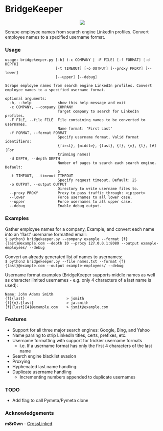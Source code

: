 # BridgeKeeper

<p align="center"><img src="https://media.giphy.com/media/e9aSISpSTtU4w/giphy.gif"></p>

Scrape employee names from search engine LinkedIn profiles. Convert employee names to a specified username format.

### Usage

```
usage: bridgekeeper.py [-h] (-c COMPANY | -F FILE) [-f FORMAT] [-d DEPTH]
                       [-t TIMEOUT] [-o OUTPUT] [--proxy PROXY] [--lower]
                       [--upper] [--debug]

Scrape employee names from search engine LinkedIn profiles. Convert employee names to a specified username format.

optional arguments:
  -h, --help            show this help message and exit
  -c COMPANY, --company COMPANY
                        Target company to search for LinkedIn profiles.
  -F FILE, --file FILE  File containing names to be converted to usernames.
                        Name format: 'First Last'
  -f FORMAT, --format FORMAT
                        Specify username format. Valid format identifiers:
                        {first}, {middle}, {last}, {f}, {m}, {l}, [#] (For
                        trimming names)
  -d DEPTH, --depth DEPTH
                        Number of pages to search each search engine. Default:
                        5
  -t TIMEOUT, --timeout TIMEOUT
                        Specify request timeout. Default: 25
  -o OUTPUT, --output OUTPUT
                        Directory to write username files to.
  --proxy PROXY         Proxy to pass traffic through: <ip:port>
  --lower               Force usernames to all lower case.
  --upper               Force usernames to all upper case.
  --debug               Enable debug output.
```

### Examples

Gather employee names for a company, Example, and convert each name into an 'flast' username formatted email:<br>
`$ python3 bridgekeeper.py --company example --format {f}{last}@example.com --depth 10 --proxy 127.0.0.1:8080 --output example-employees/ --debug`

Convert an already generated list of names to usernames:<br>
`$ python3 bridgekeeper.py --file names.txt --format {f}{last}@example.com --output example-employees/ --debug`


Username format examples (BridgeKeeper supports middle names as well as character limited usernames - e.g. only 4 characters of a last name is used):<br>
```
Name: John Adams Smith
{f}{last}                   > jsmith
{f}{m}.{last}               > ja.smith
{f}{last}[4]@example.com    > jsmit@example.com
```

### Features

* Support for all three major search engines: Google, Bing, and Yahoo
* Name parsing to strip LinkedIn titles, certs, prefixes, etc.
* Username formatting with support for trickier username formats
  * i.e. If a username format has only the first 4 characters of the last name
* Search engine blacklist evasion
* Proxying
* Hyphenated last name handling
* Duplicate username handling
  * Incrementing numbers appended to duplicate usernames

### TODO

* Add flag to call Pymeta/Pymeta clone

### Acknowledgements

**m8r0wn** - [CrossLinked](https://github.com/m8r0wn/CrossLinked)